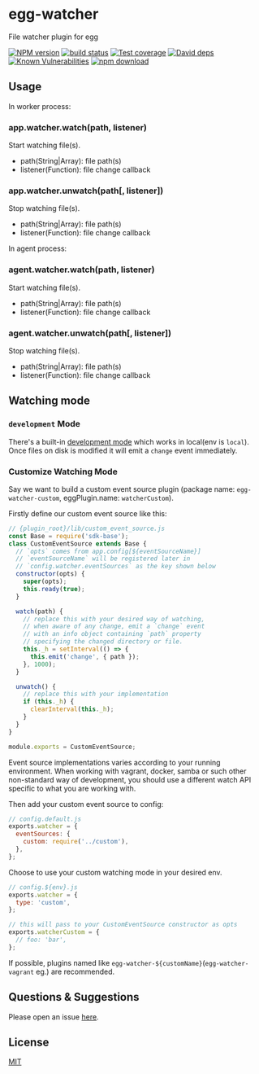 # egg-watcher
File watcher plugin for egg

[![NPM version][npm-image]][npm-url]
[![build status][travis-image]][travis-url]
[![Test coverage][codecov-image]][codecov-url]
[![David deps][david-image]][david-url]
[![Known Vulnerabilities][snyk-image]][snyk-url]
[![npm download][download-image]][download-url]

[npm-image]: https://img.shields.io/npm/v/egg-watcher.svg?style=flat-square
[npm-url]: https://npmjs.org/package/egg-watcher
[travis-image]: https://img.shields.io/travis/eggjs/egg-watcher.svg?style=flat-square
[travis-url]: https://travis-ci.org/eggjs/egg-watcher
[codecov-image]: https://codecov.io/github/eggjs/egg-watcher/coverage.svg?branch=master
[codecov-url]: https://codecov.io/github/eggjs/egg-watcher?branch=master
[david-image]: https://img.shields.io/david/eggjs/egg-watcher.svg?style=flat-square
[david-url]: https://david-dm.org/eggjs/egg-watcher
[snyk-image]: https://snyk.io/test/npm/egg-watcher/badge.svg?style=flat-square
[snyk-url]: https://snyk.io/test/npm/egg-watcher
[download-image]: https://img.shields.io/npm/dm/egg-watcher.svg?style=flat-square
[download-url]: https://npmjs.org/package/egg-watcher

## Usage

In worker process:

### app.watcher.watch(path, listener)
Start watching file(s).

- path(String|Array): file path(s)
- listener(Function): file change callback

### app.watcher.unwatch(path[, listener])
Stop watching file(s).

- path(String|Array): file path(s)
- listener(Function): file change callback

In agent process:

### agent.watcher.watch(path, listener)
Start watching file(s).

- path(String|Array): file path(s)
- listener(Function): file change callback

### agent.watcher.unwatch(path[, listener])
Stop watching file(s).

- path(String|Array): file path(s)
- listener(Function): file change callback

## Watching mode

### `development` Mode

There's a built-in [development mode](https://github.com/eggjs/egg-watcher/blob/master/lib/event-sources/development.js) which works in local(env is `local`). Once files on disk is modified it will emit a `change` event immediately.

### Customize Watching Mode

Say we want to build a custom event source plugin (package name: `egg-watcher-custom`, eggPlugin.name: `watcherCustom`).

Firstly define our custom event source like this:

```js
// {plugin_root}/lib/custom_event_source.js
const Base = require('sdk-base');
class CustomEventSource extends Base {
  // `opts` comes from app.config[${eventSourceName}]
  // `eventSourceName` will be registered later in
  // `config.watcher.eventSources` as the key shown below
  constructor(opts) {
    super(opts);
    this.ready(true);
  }

  watch(path) {
    // replace this with your desired way of watching,
    // when aware of any change, emit a `change` event
    // with an info object containing `path` property
    // specifying the changed directory or file.
    this._h = setInterval(() => {
      this.emit('change', { path });
    }, 1000);
  }

  unwatch() {
    // replace this with your implementation
    if (this._h) {
      clearInterval(this._h);
    }
  }
}

module.exports = CustomEventSource;
```

Event source implementations varies according to your running environment. When working with vagrant, docker, samba or such other non-standard way of development, you should use a different watch API specific to what you are working with.

Then add your custom event source to config:

```js
// config.default.js
exports.watcher = {
  eventSources: {
    custom: require('../custom'),
  },
};
```

Choose to use your custom watching mode in your desired env.

```js
// config.${env}.js
exports.watcher = {
  type: 'custom',
};

// this will pass to your CustomEventSource constructor as opts
exports.watcherCustom = {
  // foo: 'bar',
};
```

If possible, plugins named like `egg-watcher-${customName}`(`egg-watcher-vagrant` eg.) are recommended.

## Questions & Suggestions

Please open an issue [here](https://github.com/eggjs/egg/issues).

## License

[MIT](LICENSE)
